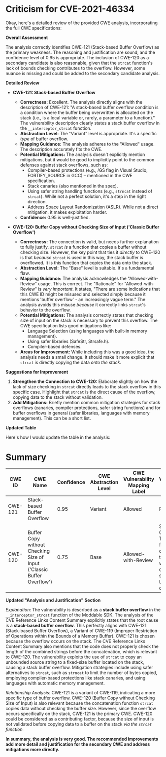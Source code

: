 # Criticism for CVE-2021-46334

Okay, here's a detailed review of the provided CWE analysis, incorporating the full CWE specifications:

**Overall Assessment**

The analysis correctly identifies CWE-121 (Stack-based Buffer Overflow) as the primary weakness.  The reasoning and justification are sound, and the confidence level of 0.95 is appropriate. The inclusion of CWE-120 as a secondary candidate is also reasonable, given that the `strcat` function's lack of bounds checking contributes to the overflow. However, some nuance is missing and could be added to the secondary candidate analysis.

**Detailed Review**

*   **CWE-121: Stack-based Buffer Overflow**

    *   **Correctness:**  Excellent. The analysis directly aligns with the description of CWE-121: "A stack-based buffer overflow condition is a condition where the buffer being overwritten is allocated on the stack (i.e., is a local variable or, rarely, a parameter to a function)."  The vulnerability description clearly states a stack buffer overflow in the `__interceptor_strcat` function.
    *   **Abstraction Level:** The "Variant" level is appropriate.  It's a specific *type* of buffer overflow.
    *   **Mapping Guidance:** The analysis adheres to the "Allowed" usage. The description accurately fits the CWE.
    *   **Potential Mitigations:** The analysis doesn't explicitly mention mitigations, but it would be good to implicitly point to the common defenses against stack overflows, such as:
        *   Compiler-based protections (e.g., /GS flag in Visual Studio, FORTIFY_SOURCE in GCC) – mentioned in the CWE specification.
        *   Stack canaries (also mentioned in the spec).
        *   Using safer string handling functions (e.g., `strncat` instead of `strcat`).  While not a perfect solution, it's a step in the right direction.
        *   Address Space Layout Randomization (ASLR). While not a direct mitigation, it makes exploitation harder.
    *   **Confidence:** 0.95 is well-justified.

*   **CWE-120: Buffer Copy without Checking Size of Input ('Classic Buffer Overflow')**

    *   **Correctness:** The connection is valid, but needs further explanation to fully justify.  `strcat` *is* a function that copies a buffer without checking size. However, the key point that ties it *directly* to CWE-120 is that *because* `strcat` is used in this way, the stack buffer is overflowed. It is this function that copies the data onto the stack.
    *   **Abstraction Level:** The "Base" level is suitable.  It's a fundamental flaw.
    *   **Mapping Guidance:** The analysis acknowledges the "Allowed-with-Review" usage. This is correct.  The "Rationale" for "Allowed-with-Review" is *very important*.  It states, "There are some indications that this CWE ID might be misused and selected simply because it mentions 'buffer overflow' - an increasingly vague term."  The analysis avoids this misuse *because* it correctly links `strcat`'s behavior to the overflow.
    *   **Potential Mitigations:** The analysis correctly states that checking size of input on the stack is necessary to prevent this overflow. The CWE specification lists good mitigations like:
        *   Language Selection (using languages with built-in memory management).
        *   Using safer libraries (SafeStr, Strsafe.h).
        *   Compiler-based defenses.
    *   **Areas for Improvement:** While including this was a good idea, the analysis needs a small change. It should make it more explicit that `strcat` is directly copying the data *onto the stack*.

**Suggestions for Improvement**

1.  **Strengthen the Connection to CWE-120:** Elaborate slightly on how the lack of size checking in `strcat` directly leads to the stack overflow in this specific case. Highlight that `strcat` is the direct cause of the overflow, copying data to the stack without validation.
2.  **Add Mitigations:**  Briefly mention common mitigation strategies for stack overflows (canaries, compiler protections, safer string functions) and for buffer overflows in general (safer libraries, languages with memory management). This can be a short list.

**Updated Table**

Here's how I would update the table in the analysis:

# Summary

| CWE ID  | CWE Name                       | Confidence | CWE Abstraction Level | CWE Vulnerability Mapping Label | CWE-Vulnerability Mapping Notes |
|---------|--------------------------------|------------|-----------------------|---------------------------------|---------------------------------|
| CWE-121 | Stack-based Buffer Overflow    | 0.95       | Variant               | Allowed                         | Primary CWE                     |
| CWE-120 | Buffer Copy without Checking Size of Input ('Classic Buffer Overflow') | 0.75       | Base             | Allowed-with-Review                         | Secondary Candidate. The `strcat` function copies data to the stack without checking size, leading to the overflow. |

**Updated "Analysis and Justification" Section**

*Explanation:* The vulnerability is described as a **stack buffer overflow** in the `__interceptor_strcat` function of the Moddable SDK. The analysis of the CVE Reference Links Content Summary explicitly states that the root cause is a **stack-based buffer overflow**. This perfectly aligns with CWE-121 (Stack-based Buffer Overflow), a Variant of CWE-119 (Improper Restriction of Operations within the Bounds of a Memory Buffer). CWE-121 is chosen because the overflow occurs on the stack. The CVE Reference Links Content Summary also mentions that the code does not properly check the length of the combined strings before the concatenation, which is relevant to CWE-120. The vulnerability exploits the use of `strcat` to copy an unbounded source string to a fixed-size buffer located on the stack, causing a stack buffer overflow. Mitigation strategies include using safer alternatives to `strcat`, such as `strncat` to limit the number of bytes copied, employing compiler-based protections like stack canaries, and using languages with automatic memory management.

*Relationship Analysis:* CWE-121 is a variant of CWE-119, indicating a more specific type of buffer overflow. CWE-120 (Buffer Copy without Checking Size of Input) is also relevant because the concatenation function `strcat` copies data without checking the buffer size. However, since the overflow occurs specifically on the stack, CWE-121 is the primary CWE. CWE-120 could be considered as a contributing factor, because the size of input is not validated before copying data to a buffer on the stack *via the `strcat` function.*

**In summary, the analysis is very good. The recommended improvements add more detail and justification for the secondary CWE and address mitigations more directly.**